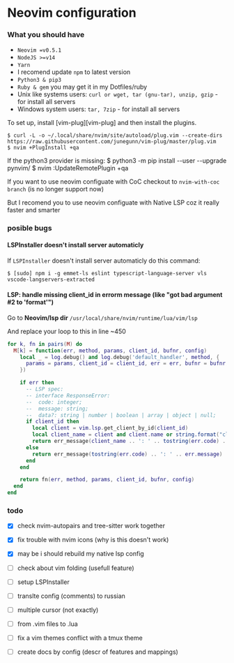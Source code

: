 # Neovim configuration

### What you should have

- `Neovim =v0.5.1`
- `NodeJS >=v14`
- `Yarn`
- I recomend update `npm` to latest version
- `Python3 & pip3`
- `Ruby & gem` you may get it in my Dotfiles/ruby
- Unix like systems users: `curl or wget, tar (gnu-tar), unzip, gzip` - for install all servers
- Windows system users: `tar, 7zip` - for install all servers

To set up, install [vim-plug][vim-plug] and then install the plugins.

    $ curl -L -o ~/.local/share/nvim/site/autoload/plug.vim --create-dirs https://raw.githubusercontent.com/junegunn/vim-plug/master/plug.vim
    $ nvim +PlugInstall +qa

If the python3 provider is missing:
    $ python3 -m pip install --user --upgrade pynvim/
    $ nvim :UpdateRemotePlugin +qa

If you want to use neovim configuate with CoC checkout to `nvim-with-coc branch` (is no longer support now)

But I recomend you to use neovim configuate with Native LSP coz it really faster and smarter

### posible bugs

#### LSPInstaller doesn't install server automaticly
If `LSPInstaller` doesn't install server automaticly do this command:

    $ [sudo] npm i -g emmet-ls eslint typescript-language-server vls vscode-langservers-extracted 

#### LSP: handle missing client_id in errorm message (like "got bad argument #2 to 'format'")
Go to **Neovim/lsp dir** `/usr/local/share/nvim/runtime/lua/vim/lsp`

And replace your loop to this in line ~450

```lua
for k, fn in pairs(M) do
  M[k] = function(err, method, params, client_id, bufnr, config)
    local _ = log.debug() and log.debug('default_handler', method, {
      params = params, client_id = client_id, err = err, bufnr = bufnr, config = config
    })

    if err then
      -- LSP spec:
      -- interface ResponseError:
      --  code: integer;
      --  message: string;
      --  data?: string | number | boolean | array | object | null;
      if client_id then
        local client = vim.lsp.get_client_by_id(client_id)
        local client_name = client and client.name or string.format("client_id=%d", client_id)
        return err_message(client_name .. ': ' .. tostring(err.code) .. ': ' .. err.message)
      else
        return err_message(tostring(err.code) .. ': ' .. err.message)
      end
    end

    return fn(err, method, params, client_id, bufnr, config)
  end
end
```

### todo

- [x] check nvim-autopairs and tree-sitter work together
- [x] fix trouble with nvim icons (why is this doesn't work)
- [x] may be i should rebuild my native lsp config
- [ ] check about vim folding (usefull feature)
- [ ] setup LSPInstaller
- [ ] translte config (comments) to russian
- [ ] multiple cursor (not exactly)
- [ ] from .vim files to .lua
- [ ] fix a vim themes conflict with a tmux theme
- [ ] create docs by config (descr of features and mappings)


<!-- ### useful links -->
<!--  -->
<!-- [lsp-config-master]: https://github.com/neovim/nvim-lspconfig/blob/master/CONFIG.md -->
<!--  -->
<!-- [vim-plug]: https://github.com/junegunn/vim-plug -->
